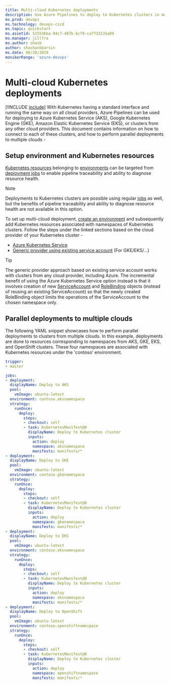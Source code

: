 ```yaml
---
title: Multi-cloud Kubernetes deployments
description: Use Azure Pipelines to deploy to Kubernetes clusters in multiple clouds
ms.prod: devops
ms.technology: devops-cicd
ms.topic: quickstart
ms.assetid: 525536ba-94c7-487b-bcf9-ca7733135e89
ms.manager: jillfra
ms.author: shasb
author: shashankbarsin
ms.date: 08/28/2019
monikerRange: 'azure-devops'
---
```


# Multi-cloud Kubernetes deployments

[!INCLUDE [include](../../_shared/version-team-services.md)]
With Kubernetes having a standard interface and running the same way on all cloud providers, Azure Pipelines can be used for deploying to Azure Kubernetes Service (AKS), Google Kubernetes Engine (GKE), Amazon Elastic Kubernetes Service (EKS), or clusters from any other cloud providers. This document contains information on how to connect to each of these clusters, and how to perform parallel deployments to multiple clouds - 

## Setup environment and Kubernetes resources

[Kubernetes resources](../../process/environments-kubernetes.md) belonging to [environments](../../process/environments.md) can be targeted from [deployment jobs](../../process/deployment-jobs.md) to enable pipeline traceability and ability to diagnose resource health.

> [!NOTE]
> Deployments to Kubernetes clusters are possible using regular [jobs](../../process/phases.md) as well, but the benefits of pipeline traceability and ability to diagnose resource health are not available in this option.

To set up multi-cloud deployment, [create an environment](../../process/environments.md#creation) and subsequently add Kubernetes resources associated with namespaces of Kubernetes clusters. Follow the steps under the linked sections based on the cloud provider of your Kubernetes cluster - 
- [Azure Kubernetes Service](../../process/environments-kubernetes.md#resource-creation-aks)
- [Generic provider using existing service account](../../process/environments-kubernetes.md#resource-creation-generic) (For GKE/EKS/...)

> [!TIP]
> The generic provider approach based on existing service account works with clusters from any cloud provider, including Azure. The incremental benefit of using the Azure Kubernetes Service option instead is that it involves creation of new [ServiceAccount](https://kubernetes.io/docs/tasks/configure-pod-container/configure-service-account/) and [RoleBinding](https://kubernetes.io/docs/reference/access-authn-authz/rbac/#service-account-permissions) objects (instead of reusing an existing ServiceAccount) so that the newly created RoleBinding object limits the operations of the ServiceAccount to the chosen namespace only.

## Parallel deployments to multiple clouds

The following YAML snippet showcases how to perform parallel deployments to clusters from multiple clouds. In this example, deployments are done to resources corresponding to namespaces from AKS, GKE, EKS, and OpenShift clusters. These four namespaces are associated with Kubernetes resources under the 'contoso' environment. 

```YAML
trigger:
- master

jobs:
- deployment:
  displayName: Deploy to AKS
  pool:
    vmImage: ubuntu-latest
  environment: contoso.aksnamespace
  strategy:
    runOnce:
      deploy:
        steps:
        - checkout: self
        - task: KubernetesManifest@0
          displayName: Deploy to Kubernetes cluster
          inputs:
            action: deploy
            namespace: aksnamespace
            manifests: manifests/*
- deployment:
  displayName: Deploy to GKE
  pool:
    vmImage: ubuntu-latest
  environment: contoso.gkenamespace
  strategy:
    runOnce:
      deploy:
        steps:
        - checkout: self
        - task: KubernetesManifest@0
          displayName: Deploy to Kubernetes cluster
          inputs:
            action: deploy
            namespace: gkenamespace
            manifests: manifests/*
- deployment:
  displayName: Deploy to EKS
  pool:
    vmImage: ubuntu-latest
  environment: contoso.eksnamespace
  strategy:
    runOnce:
      deploy:
        steps:
        - checkout: self
        - task: KubernetesManifest@0
          displayName: Deploy to Kubernetes cluster
          inputs:
            action: deploy
            namespace: eksnamespace
            manifests: manifests/*
- deployment:
  displayName: Deploy to OpenShift
  pool:
    vmImage: ubuntu-latest
  environment: contoso.openshiftnamespace
  strategy:
    runOnce:
      deploy:
        steps:
        - checkout: self
        - task: KubernetesManifest@0
          displayName: Deploy to Kubernetes cluster
          inputs:
            action: deploy
            namespace: openshiftnamespace
            manifests: manifests/*
```
